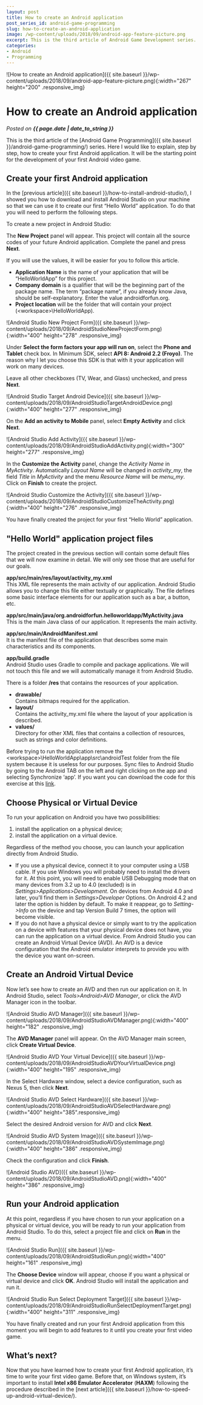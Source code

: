 ```yaml
---
layout: post
title: How to create an Android application
post_series_id: android-game-programming
slug: how-to-create-an-android-application
image: /wp-content/uploads/2018/09/android-app-feature-picture.png
excerpt: This is the third article of Android Game Development series. Here I would like to explain, step by step, how to create an Android application.
categories:
- Android
- Programming
---
```


![How to create an Android application]({{ site.baseurl }}/wp-content/uploads/2018/09/android-app-feature-picture.png){:width="267" height="200" .responsive_img}

# How to create an Android application
_Posted on **{{ page.date | date_to_string }}**_

This is the third article of the [Android Game Programming]({{ site.baseurl }}/android-game-programming/) series. Here I would like to explain, step by step, how to create your first Android application. It will be the starting point for the development of your first Android video game.

## Create your first Android application

In the [previous article]({{ site.baseurl }}/how-to-install-android-studio/), I showed you how to download and install Android Studio on your machine so that we can use it to create our first “Hello World” application. To do that you will need to perform the following steps.

To create a new project in Android Studio:

The **New Project** panel will appear. This project will contain all the source codes of your future Android application. Complete the panel and press **Next**.

If you will use the values, it will be easier for you to follow this article.

- **Application Name** is the name of your application that will be “HelloWorldApp” for this project.
- **Company domain** is a qualifier that will be the beginning part of the package name. The term “package name”, if you already know Java, should be self-explanatory. Enter the value androidforfun.org.
- **Project location** will be the folder that will contain your project (&lt;workspace&gt;\\HelloWorldApp).

![Android Studio New Project Form]({{ site.baseurl }}/wp-content/uploads/2018/09/AndroidStudioNewProjectForm.png){:width="400" height="278" .responsive_img}

Under **Select the form factors your app will run on**, select the **Phone and Tablet** check box. In Minimum SDK, select **API 8: Android 2.2 (Froyo)**. The reason why I let you choose this SDK is that with it your application will work on many devices.

Leave all other checkboxes (TV, Wear, and Glass) unchecked, and press **Next**.

![Android Studio Target Android Device]({{ site.baseurl }}/wp-content/uploads/2018/09/AndroidStudioTargetAndroidDevice.png){:width="400" height="277" .responsive_img}

On the **Add an activity to Mobile** panel, select **Empty Activity** and click **Next**.

![Android Studio Add Activity]({{ site.baseurl }}/wp-content/uploads/2018/09/AndroidStudioAddActivity.png){:width="300" height="277" .responsive_img}

In the **Customize the Activity** panel, change the _Activity Name_ in _MyActivity_. Automatically _Layout Name_ will be changed in _activity\_my_, the field _Title_ in _MyActivity_ and the menu _Resource Name_ will be _menu\_my_. Click on **Finish** to create the project.

![Android Studio Customize the Activity]({{ site.baseurl }}/wp-content/uploads/2018/09/AndroidStudioCustomizeTheActivity.png){:width="400" height="276" .responsive_img}

You have finally created the project for your first “Hello World” application.

## "Hello World" application project files

The project created in the previous section will contain some default files that we will now examine in detail. We will only see those that are useful for our goals.

**app/src/main/res/layout/activity\_my.xml**  
This XML file represents the main activity of our application. Android Studio allows you to change this file either textually or graphically. The file defines some basic interface elements for our application such as a bar, a button, etc.

**app/src/main/java/org.androidforfun.helloworldapp/MyActivity.java**  
This is the main Java class of our application. It represents the main activity.

**app/src/main/AndroidManifest.xml**  
It is the manifest file of the application that describes some main characteristics and its components.

**app/build.gradle**  
Android Studio uses Gradle to compile and package applications. We will not touch this file and we will automatically manage it from Android Studio.

There is a folder **/res** that contains the resources of your application.

- **drawable/**  
    Contains bitmaps required for the application.
- **layout/**  
    Contains the activity\_my.xml file where the layout of your application is described.
- **values/**  
    Directory for other XML files that contains a collection of resources, such as strings and color definitions.

Before trying to run the application remove the &lt;workspace&gt;\\HelloWorldApp\\app\\src\\androidTest folder from the file system because it is useless for our purposes. Sync files to Android Studio by going to the Android TAB on the left and right clicking on the app and selecting Synchronize ‘app’. If you want you can download the code for this exercise at this [link](https://github.com/sasadangelo/HelloWorldApp/archive/0.0.1.zip).

## Choose Physical or Virtual Device

To run your application on Android you have two possibilities:

1. install the application on a physical device;
2. install the application on a virtual device.

Regardless of the method you choose, you can launch your application directly from Android Studio.

- If you use a physical device, connect it to your computer using a USB cable. If you use Windows you will probably need to install the drivers for it. At this point, you will need to enable USB Debugging mode that on many devices from 3.2 up to 4.0 (excluded) is in _Settings&gt;Applications&gt;Development_. On devices from Android 4.0 and later, you’ll find them in _Settings&gt;Developer_ Options. On Android 4.2 and later the option is hidden by default. To make it reappear, go to _Setting-&gt;Info_ on the device and tap Version Build 7 times, the option will become visible.
- If you do not have a physical device or simply want to try the application on a device with features that your physical device does not have, you can run the application on a virtual device. From Android Studio you can create an Android Virtual Device (AVD). An AVD is a device configuration that the Android emulator interprets to provide you with the device you want on-screen.

## Create an Android Virtual Device

Now let’s see how to create an AVD and then run our application on it. In Android Studio, select _Tools>Android>AVD Manager_, or click the AVD Manager icon in the toolbar.

![Android Studio AVD Manager]({{ site.baseurl }}/wp-content/uploads/2018/09/AndroidStudioAVDManager.png){:width="400" height="182" .responsive_img}

The **AVD Manager** panel will appear. On the AVD Manager main screen, click **Create Virtual Device**.

![Android Studio AVD Your Virtual Device]({{ site.baseurl }}/wp-content/uploads/2018/09/AndroidStudioAVDYourVirtualDevice.png){:width="400" height="195" .responsive_img}

In the Select Hardware window, select a device configuration, such as Nexus 5, then click **Next**.

![Android Studio AVD Select Hardware]({{ site.baseurl }}/wp-content/uploads/2018/09/AndroidStudioAVDSelectHardware.png){:width="400" height="385".responsive_img}

Select the desired Android version for AVD and click **Next**.

![Android Studio AVD System Image]({{ site.baseurl }}/wp-content/uploads/2018/09/AndroidStudioAVDSystemImage.png){:width="400" height="386" .responsive_img}

Check the configuration and click **Finish**.

![Android Studio AVD]({{ site.baseurl }}/wp-content/uploads/2018/09/AndroidStudioAVD.png){:width="400" height="386" .responsive_img}

## Run your Android application

At this point, regardless if you have chosen to run your application on a physical or virtual device, you will be ready to run your application from Android Studio. To do this, select a project file and click on **Run** in the menu.

![Android Studio Run]({{ site.baseurl }}/wp-content/uploads/2018/09/AndroidStudioRun.png){:width="400" height="161" .responsive_img}

The **Choose Device** window will appear, choose if you want a physical or virtual device and click **OK**. Android Studio will install the application and run it.

![Android Studio Run Select Deployment Target]({{ site.baseurl }}/wp-content/uploads/2018/09/AndroidStudioRunSelectDeploymentTarget.png){:width="400" height="311" .responsive_img}

You have finally created and run your first Android application from this moment you will begin to add features to it until you create your first video game.

## What’s next?

Now that you have learned how to create your first Android application, it’s time to write your first video game. Before that, on Windows system, it’s important to install **Intel x86 Emulator Accelerator** (**HAXM**) following the procedure described in the [next article]({{ site.baseurl }}/how-to-speed-up-android-virtual-device/).
